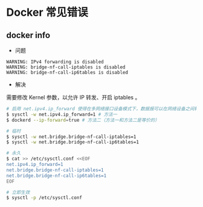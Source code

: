 # Docker 常见错误

## docker info

* 问题

```palin
WARNING: IPv4 forwarding is disabled
WARNING: bridge-nf-call-iptables is disabled
WARNING: bridge-nf-call-ip6tables is disabled
```

* 解决

需要修改 Kernel 参数，以允许 IP 转发、开启 iptables 。

```sh
# 启用 net.ipv4.ip_forward 使得在多网络接口设备模式下，数据报可以在网络设备之间转发
$ sysctl -w net.ipv4.ip_forward=1 # 方法一
$ dockerd --ip-forward=true # 方法二（方法一和方法二是等价的）

# 临时
$ sysctl -w net.bridge.bridge-nf-call-iptables=1
$ sysctl -w net.bridge.bridge-nf-call-ip6tables=1
```

```sh
# 永久
$ cat >> /etc/sysctl.conf <<EOF
net.ipv4.ip_forward=1
net.bridge.bridge-nf-call-iptables=1
net.bridge.bridge-nf-call-ip6tables=1
EOF

# 立即生效
$ sysctl -p /etc/sysctl.conf
```